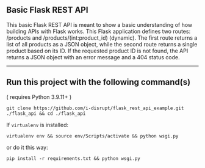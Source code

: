 ## Basic Flask REST API
This basic Flask REST API is meant to show a basic understanding of how building
APIs with Flask works. This Flask application defines two routes: /products and /products/(int:product_id) (dynamic). The first route returns a list of all products as a JSON object, while the second route returns a single product based on its ID. If the requested product ID is not found, the API returns a JSON object with an error message and a 404 status code.

- - -
## Run this project with the following command(s)
( requires Python 3.9.11+ )
```
git clone https://github.com/i-disrupt/flask_rest_api_example.git ./flask_api && cd ./flask_api
```
If `virtualenv` is installed:
```
virtualenv env && source env/Scripts/activate && python wsgi.py
```

or do it this way:
```
pip install -r requirements.txt && python wsgi.py
```

